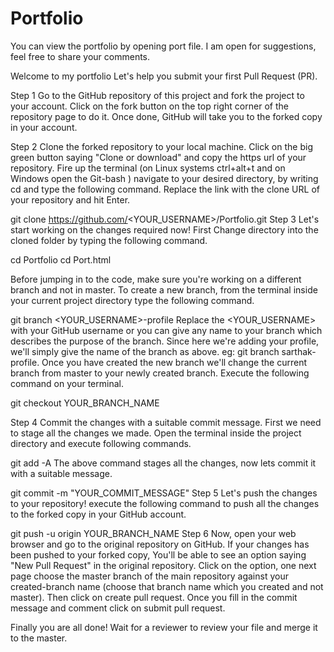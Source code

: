 # Portfolio

You can view the portfolio by opening port file. I am open for suggestions, feel free to share your comments.

Welcome to my portfolio
Let's help you submit your first Pull Request (PR).


Step 1
Go to the GitHub repository of this project and fork the project to your account. Click on the fork button on the top right corner of the repository page to do it. Once done, GitHub will take you to the forked copy in your account.

Step 2
Clone the forked repository to your local machine. Click on the big green button saying "Clone or download" and copy the https url of your repository. Fire up the terminal (on Linux systems ctrl+alt+t and on Windows open the Git-bash ) navigate to your desired directory, by writing 
cd <folder name>
  and type the following command. Replace the link with the clone URL of your repository and hit Enter.

git clone https://github.com/<YOUR_USERNAME>/Portfolio.git
Step 3
Let's start working on the changes required now! First Change directory into the cloned folder by typing the following command.

cd Portfolio
cd Port.html

Before jumping in to the code, make sure you're working on a different branch and not in master. To create a new branch, from the terminal inside your current project directory type the following command.

git branch <YOUR_USERNAME>-profile
Replace the <YOUR_USERNAME> with your GitHub username or you can give any name to your branch which describes the purpose of the branch. Since here we're adding your profile, we'll simply give the name of the branch as above. eg: git branch sarthak-profile. Once you have created the new branch we'll change the current branch from master to your newly created branch. Execute the following command on your terminal.

git checkout YOUR_BRANCH_NAME


Step 4
Commit the changes with a suitable commit message. First we need to stage all the changes we made. Open the terminal inside the project directory and execute following commands.

git add -A
The above command stages all the changes, now lets commit it with a suitable message.

git commit -m "YOUR_COMMIT_MESSAGE"
Step 5
Let's push the changes to your repository! execute the following command to push all the changes to the forked copy in your GitHub account.

git push -u origin YOUR_BRANCH_NAME
Step 6
Now, open your web browser and go to the original repository on GitHub. If your changes has been pushed to your forked copy, You'll be able to see an option saying "New Pull Request" in the original repository. Click on the option, one next page choose the master branch of the main repository against your created-branch name (choose that branch name which you created and not master). Then click on create pull request. Once you fill in the commit message and comment click on submit pull request.

Finally you are all done! Wait for a reviewer to review your file and merge it to the master.
